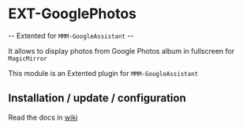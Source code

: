 # EXT-GooglePhotos

-- Extented for `MMM-GoogleAssistant` --

It allows to display photos from Google Photos album in fullscreen for `MagicMirror`

This module is an Extented plugin for `MMM-GoogleAssistant`

## Installation / update / configuration

Read the docs in [wiki](https://wiki.bugsounet.fr/EXT-GooglePhotos)
